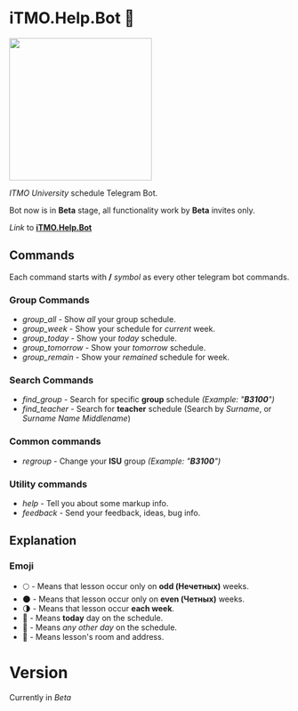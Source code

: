 # iTMO.Help.Bot 💬

<img src="https://media.giphy.com/media/xT9IgjZR0GmgffYgve/giphy.gif" width="256" height="256" align="middle"/>

*ITMO University* schedule Telegram Bot.

Bot now is in **Beta** stage, all functionality work by **Beta** invites only.

*Link* to **[iTMO.Help.Bot](https://telegram.me/iTMOHelpBot "iTMO.Help Bot")**

## Commands

Each command starts with **/** *symbol* as every other telegram bot commands.

### Group Commands
* *group_all* - Show *all* your group schedule.
* *group_week* - Show your schedule for *current* week.
* *group_today* - Show your *today* schedule.
* *group_tomorrow* - Show your *tomorrow* schedule.
* *group_remain* - Show your *remained* schedule  for week.

### Search Commands
* *find_group* - Search for specific **group**  schedule *(Example: "**B3100**")*
* *find_teacher* - Search for **teacher** schedule (Search by *Surname*, or *Surname Name Middlename*)

### Common commands
* *regroup* - Change your **ISU** group *(Example: "**B3100**")*

### Utility commands
* *help* - Tell you about some markup info.
* *feedback* - Send your feedback, ideas, bug info.

## Explanation

### Emoji
* 🌕 - Means that lesson occur only on **odd (Нечетных)** weeks.
* 🌑 - Means that lesson occur only on **even (Четных)** weeks.
* 🌗 - Means that lesson occur **each week**.
* 📯 - Means **today** day on the schedule.
* 📆 - Means *any other day* on the schedule.
* 📍 - Means lesson's room and address.

# Version

Currently in *Beta*
